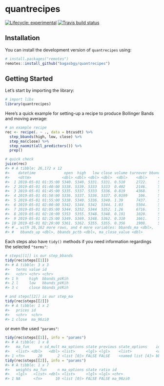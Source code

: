 
# quantrecipes

<!-- badges: start -->

[![Lifecycle:
experimental](https://img.shields.io/badge/lifecycle-experimental-orange.svg)](https://www.tidyverse.org/lifecycle/#experimental)
[![Travis build
status](https://travis-ci.org/bagasbgy/quantrecipes.svg?branch=master)](https://travis-ci.org/bagasbgy/quantrecipes)
<!-- badges: end -->

## Installation

You can install the development version of `quantrecipes` using:

``` r
# install.packages("remotes")
remotes::install_github("bagasbgy/quantrecipes")
```

## Getting Started

Let’s start by importing the library:

``` r
# import libs
library(quantrecipes)
```

Here’s a quick example for setting-up a recipe to produce Bollinger
Bands and moving average:

``` r
# an example recipe
rec <- recipe(. ~ ., data = btcusdt) %>% 
  step_bbands(high, low, close) %>% 
  step_ma(close) %>% 
  step_naomit(all_predictors()) %>% 
  prep()

# quick check
juice(rec)
#> # A tibble: 26,172 x 12
#>    datetime             open  high   low close volume turnover bbands_dn
#>    <dttm>              <dbl> <dbl> <dbl> <dbl>  <dbl>    <dbl>     <dbl>
#>  1 2019-05-01 01:35:00 5340. 5340. 5331. 5331. 0.510     2722.     5322.
#>  2 2019-05-01 01:40:00 5338. 5339. 5333  5333  0.402     2146.     5324.
#>  3 2019-05-01 01:45:00 5335. 5337. 5333  5336. 0.819     4368.     5326.
#>  4 2019-05-01 01:50:00 5336. 5337. 5336. 5337. 0.0199     106.     5329.
#>  5 2019-05-01 01:55:00 5338. 5340. 5336. 5340. 1.39      7437.     5330.
#>  6 2019-05-01 02:00:00 5342. 5344. 5342  5344. 1.03      5504.     5330.
#>  7 2019-05-01 02:05:00 5344. 5352. 5344  5352. 1.26      6716.     5329.
#>  8 2019-05-01 02:10:00 5353  5355. 5348. 5348. 0.191     1020.     5328.
#>  9 2019-05-01 02:15:00 5349. 5369. 5348. 5362. 0.310     1661.     5326.
#> 10 2019-05-01 02:20:00 5361. 5362. 5355. 5355. 0.356     1908.     5325.
#> # … with 26,162 more rows, and 4 more variables: bbands_ma <dbl>,
#> #   bbands_up <dbl>, bbands_pctb <dbl>, ma_close_value <dbl>
```

Each steps also have `tidy()` methods if you need information regardings
the selected `"terms"`:

``` r
# steps[[1]] is our step_bbands
tidy(rec$steps[[1]])
#> # A tibble: 3 x 3
#>   terms value id          
#>   <chr> <chr> <chr>       
#> 1 h     high  bbands_pVKih
#> 2 l     low   bbands_pVKih
#> 3 c     close bbands_pVKih

# and steps[[2]] is our step_ma
tidy(rec$steps[[2]])
#> # A tibble: 1 x 2
#>   prices id      
#>   <chr>  <chr>   
#> 1 close  ma_96zi0
```

or even the used `"params"`:

``` r
tidy(rec$steps[[1]], info = "params")
#> # A tibble: 1 x 8
#>   ma_fun     n sd_mult ma_options state previous state_options    id       
#>   <list> <dbl>   <dbl> <list>     <lgl> <lgl>    <list>           <chr>    
#> 1 <fn>      20       2 <list [0]> FALSE FALSE    <named list [4]> bbands_p…
tidy(rec$steps[[2]], info = "params")
#> # A tibble: 1 x 7
#>   weights ma_fun     n ma_options state ratio id      
#>   <lgl>   <list> <dbl> <list>     <lgl> <lgl> <chr>   
#> 1 NA      <fn>      10 <list [0]> FALSE FALSE ma_96zi0
```
